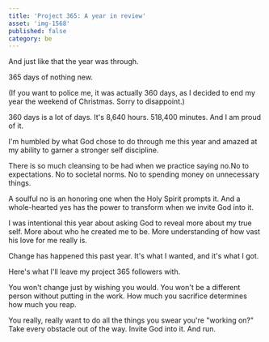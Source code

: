 ```yaml
---
title: 'Project 365: A year in review'
asset: 'img-1568'
published: false
category: be
---
```


And just like that the year was through.

365 days of nothing new.

(If you want to police me, it was actually 360 days, as I decided to end my year the weekend of Christmas. Sorry to disappoint.)

360 days is a lot of days. It's 8,640 hours. 518,400 minutes. And I am proud of it.

I'm humbled by what God chose to do through me this year and amazed at my ability to garner a stronger self discipline.

There is so much cleansing to be had when we practice saying no.No to expectations. No to societal norms. No to spending money on unnecessary things.

A soulful no is an honoring one when the Holy Spirit prompts it. And a whole-hearted yes has the power to transform when we invite God into it.

I was intentional this year about asking God to reveal more about my true self. More about who he created me to be. More understanding of how vast his love for me really is.

Change has happened this past year. It's what I wanted, and it's what I got.

Here's what I'll leave my project 365 followers with.

You won't change just by wishing you would. You won't be a different person without putting in the work. How much you sacrifice determines how much you reap.

You really, really want to do all the things you swear you're "working on?" Take every obstacle out of the way. Invite God into it. And run. 



